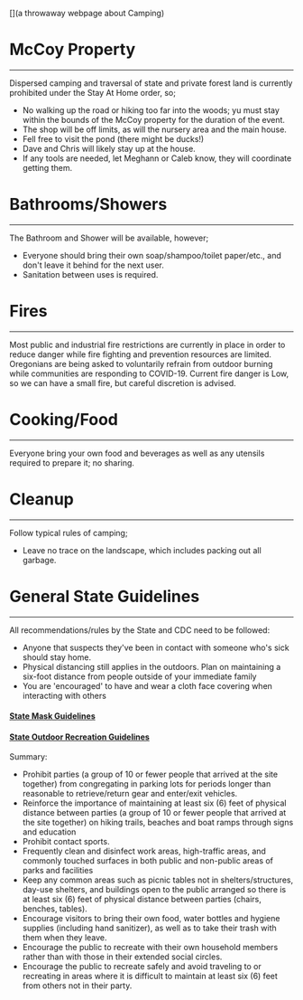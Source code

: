 [](a throwaway webpage about Camping)

# <a name="id-0"></a> McCoy Property
---
Dispersed camping and traversal of state and private forest land is currently prohibited under the Stay At Home order, so;
<ul>
<li>No walking up the road or hiking too far into the woods; yu must stay within the bounds of the McCoy property for the duration of the event.</li>
<li>The shop will be off limits, as will the nursery area and the main house.</li> 
<li>Fell free to visit the pond (there might be ducks!)</li>
<li>Dave and Chris will likely stay up at the house.</li>
<li>If any tools are needed, let Meghann or Caleb know, they will coordinate getting them.</li>
</ul>

# <a name="id-1"></a> Bathrooms/Showers
---
The Bathroom and Shower will be available, however;
* Everyone should bring their own soap/shampoo/toilet paper/etc., and don't leave it behind for the next user.
* Sanitation between uses is required.

# <a name="id-2"></a> Fires
---
Most public and industrial fire restrictions are currently in place in order to reduce danger while fire fighting and prevention resources are limited. Oregonians are being asked to voluntarily refrain from outdoor burning while communities are responding​ to ​COVID-19. Current fire danger is Low, so we can have a small fire, but careful discretion is advised. 

# <a name="id-3"></a> Cooking/Food
---
Everyone bring your own food and beverages as well as any utensils required to prepare it; no sharing. 

# <a name="id-4"></a> Cleanup
---
Follow typical rules of camping; 
* Leave no trace on the landscape, which includes packing out all garbage.

# <a name="id-5"></a> General State Guidelines 
---
All recommendations/rules by the State and CDC need to be followed:
* Anyone that suspects they've been in contact with someone who's sick should stay home.
* Physical distancing still applies in the outdoors. Plan on maintaining a six-foot distance from people outside of your immediate family
* You are 'encouraged' to have and wear a cloth face covering when interacting with others

<h4><a href="https://sharedsystems.dhsoha.state.or.us/DHSForms/Served/le2288K.pdf">State Mask Guidelines</a></h4>
<h4><a href="https://sharedsystems.dhsoha.state.or.us/DHSForms/Served/le2342E.pdf">State Outdoor Recreation Guidelines</a></h4>

Summary:
* Prohibit parties (a group of 10 or fewer people that arrived at the site together) from congregating in parking lots for periods longer than reasonable to retrieve/return gear and enter/exit vehicles.
* Reinforce the importance of maintaining at least six (6) feet of physical distance between parties (a group of 10 or fewer people that arrived at the site together) on
  hiking trails, beaches and boat ramps through signs and education 
* Prohibit contact sports. 
* Frequently clean and disinfect work areas, high-traffic areas, and commonly touched surfaces in both public and non-public areas of parks and facilities
* Keep any common areas such as picnic tables not in shelters/structures, day-use shelters, and buildings open to the public arranged so there is at least six (6) feet of physical distance between parties (chairs, benches, tables).
* Encourage visitors to bring their own food, water bottles and hygiene supplies (including hand sanitizer), as well as to take their trash with them when they leave.
* Encourage the public to recreate with their own household members rather than with those in their extended social circles.
* Encourage the public to recreate safely and avoid traveling to or recreating in areas where it is difficult to maintain at least six (6) feet from others not in their party.

 